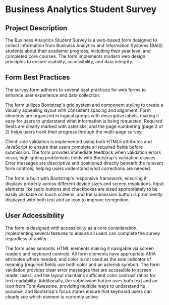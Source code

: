 # Business Analytics Student Survey

## Project Description
<p>The Business Analytics Student Survey is a web-based form designed to collect information from Business Analytics and Information Systems (BAIS) students about their academic progress, including their year level and completed core courses. The form implements modern web design principles to ensure usability, accessibility, and data integrity.</p>
 
## Form Best Practices
<p>The survey form adheres to several best practices for web forms to enhance user experience and data collection:</p>

<p>The form utilizes Bootstrap's grid system and component styling to create a visually appealing layout with consistent spacing and alignment. Form elements are organized in logical groups with descriptive labels, making it easy for users to understand what information is being requested. Required fields are clearly marked with asterisks, and the page numbering (page 2 of 2) helps users track their progress through the multi-page survey.</p>

<p>Client-side validation is implemented using both HTML5 attributes and JavaScript to ensure that users complete all required fields before submission. The form provides immediate feedback when validation errors occur, highlighting problematic fields with Bootstrap's validation classes. Error messages are descriptive and positioned directly beneath the relevant form controls, helping users understand what corrections are needed.</p>

<p>The form is built with Bootstrap's responsive framework, ensuring it displays properly across different device sizes and screen resolutions. Input elements like radio buttons and checkboxes are sized appropriately to be easily clickable on touch screens, and the submission button is prominently displayed with both text and an icon to improve recognition.</p>

## User Adcessibility
<p>The form is designed with accessibility as a core consideration, implementing several features to ensure all users can complete the survey regardless of ability:</p>
        
<p>The form uses semantic HTML elements making it navigable via screen readers and keyboard controls. All form elements have appropriate ARIA attributes where needed, and color is not used as the sole indicator of meaning (required fields use both color and an asterisk symbol). The form validation provides clear error messages that are accessible to screen reader users, and the layout maintains sufficient color contrast ratios for text readability. Additionally, the submission button uses both text and an icon from Font Awesome, providing multiple ways to understand its purpose, and Bootstrap's focus states ensure that keyboard users can clearly see which element is currently active.</p>
